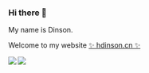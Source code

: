### Hi there 👋

My name is Dinson.

Welcome to my website [✨ hdinson.cn ✨](https://hdinson.cn)

<p align="left">
<img align="left" src="https://github-readme-stats.vercel.app/api?username=hdinson&count_private=true&show_icons=true&hide=stars,prs&include_all_commits=true&line_height=30"/> 
<img float="right" src="https://github-readme-stats.vercel.app/api/top-langs/?username=hdinson&layout=compact&hide=HTML" />
</p>

